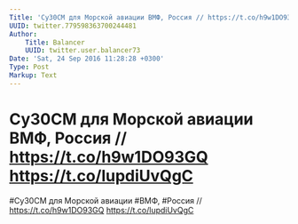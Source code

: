 ```yaml
---
Title: 'Су30СМ для Морской авиации ВМФ, Россия // https://t.co/h9w1DO93GQ https://t.co/lupdiUvQgC'
UUID: twitter.779598363700244481
Author:
    Title: Balancer
    UUID: twitter.user.balancer73
Date: 'Sat, 24 Sep 2016 11:28:28 +0300'
Type: Post
Markup: Text
---
```


# Су30СМ для Морской авиации ВМФ, Россия // https://t.co/h9w1DO93GQ https://t.co/lupdiUvQgC

#Су30СМ для Морской авиации #ВМФ, #Россия //
https://t.co/h9w1DO93GQ https://t.co/lupdiUvQgC